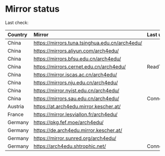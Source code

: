 <script src="./time.js"></script>
# Mirror status
Last check: <script type="text/javascript">localize(1751311190.6846054);</script>

|Country|Mirror|Last update|
|:------|:-----|:----------|
|China|https://mirrors.tuna.tsinghua.edu.cn/arch4edu/|<script type="text/javascript">localize(1751266314);</script>|
|China|https://mirrors.aliyun.com/arch4edu/|<script type="text/javascript">localize(1751266314);</script>|
|China|https://mirrors.bfsu.edu.cn/arch4edu/|<script type="text/javascript">localize(1751266314);</script>|
|China|https://mirrors.cernet.edu.cn/arch4edu/|ReadTimeout|
|China|https://mirror.iscas.ac.cn/arch4edu/|<script type="text/javascript">localize(1750574662);</script>|
|China|https://mirrors.nju.edu.cn/arch4edu/|<script type="text/javascript">localize(1751136388);</script>|
|China|https://mirror.nyist.edu.cn/arch4edu/|<script type="text/javascript">localize(1751266314);</script>|
|China|https://mirrors.sau.edu.cn/arch4edu/|ConnectionError|
|Austria|https://at.arch4edu.mirror.kescher.at/|<script type="text/javascript">localize(1751266314);</script>|
|France|https://mirror.lesviallon.fr/arch4edu/|<script type="text/javascript">localize(1751266314);</script>|
|Germany|https://pkg.fef.moe/arch4edu/|<script type="text/javascript">localize(1751266314);</script>|
|Germany|https://de.arch4edu.mirror.kescher.at/|<script type="text/javascript">localize(1751266314);</script>|
|Germany|https://mirror.sunred.org/arch4edu/|<script type="text/javascript">localize(1751266314);</script>|
|Germany|https://arch4edu.shtrophic.net/|ConnectionError|

<script src="./tablefilter/tablefilter.js"></script>
<script src="./table.js"></script>